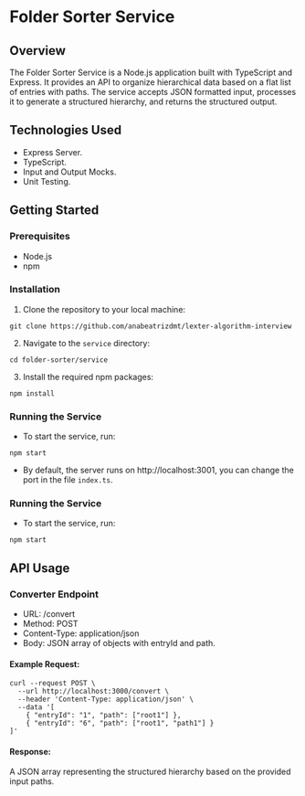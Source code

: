 # Folder Sorter Service
## Overview
The Folder Sorter Service is a Node.js application built with TypeScript and Express. It provides an API to organize hierarchical data based on a flat list of entries with paths. The service accepts JSON formatted input, processes it to generate a structured hierarchy, and returns the structured output.

## Technologies Used
- Express Server.
- TypeScript.
- Input and Output Mocks.
- Unit Testing.

## Getting Started
### Prerequisites
- Node.js
- npm

### Installation
1. Clone the repository to your local machine:
```
git clone https://github.com/anabeatrizdmt/lexter-algorithm-interview
```

2. Navigate to the `service` directory:
```
cd folder-sorter/service
```

3. Install the required npm packages:
```
npm install
```

### Running the Service
- To start the service, run:
```
npm start
```
- By default, the server runs on http://localhost:3001, you can change the port in the file `index.ts`.

### Running the Service
- To start the service, run:
```
npm start
```

## API Usage
### Converter Endpoint
- URL: /convert
- Method: POST
- Content-Type: application/json
- Body: JSON array of objects with entryId and path.

#### Example Request:
```
curl --request POST \
  --url http://localhost:3000/convert \
  --header 'Content-Type: application/json' \
  --data '[
    { "entryId": "1", "path": ["root1"] },
    { "entryId": "6", "path": ["root1", "path1"] }
]'
```

#### Response:
A JSON array representing the structured hierarchy based on the provided input paths.

